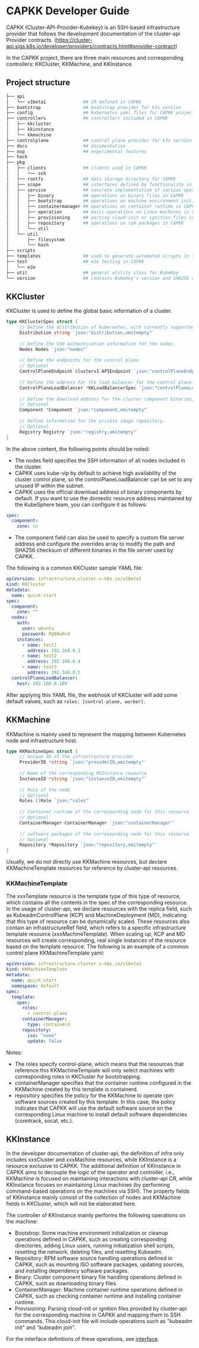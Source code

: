 # CAPKK Developer Guide

CAPKK (Cluster-API-Provider-Kubekey) is an SSH-based infrastructure provider that follows the development documentation of the cluster-api Provider contracts. (https://cluster-api.sigs.k8s.io/developer/providers/contracts.html#provider-contract)

In the CAPKK project, there are three main resources and corresponding controllers: KKCluster, KKMachine, and KKInstance.

## Project structure

```bash
├── api
│   └── v1beta1              ## CR defined in CAPKK
├── bootstrap                ## bootstrap provider for k3s version
├── config                   ## Kubernetes yaml files for CAPKK project
├── controllers              ## controllers included in CAPKK
│   ├── kkcluster
│   ├── kkinstance
│   └── kkmachine
├── controlplane             ## control-plane provider for k3s version
├── docs                     ## documentation
├── exp                      ## experimental features
├── hack
├── pkg
│   ├── clients              ## clients used in CAPKK
│   │   └── ssh
│   ├── rootfs               ## data storage directory for CAPKK
│   ├── scope                ## interfaces defined by functionality in CAPKK, mainly used to split KKCluster, KKMachine, and KKInstance attribute fields.
│   ├── service              ## concrete implementation of various operations in CAPKK
│   │   ├── binary           ## operations on binary files in CAPKK
│   │   ├── bootstrap        ## operations on machine environment initialization in CAPKK
│   │   ├── containermanager ## operations on container runtime in CAPKK
│   │   ├── operation        ## basic operations on Linux machines in CAPKK
│   │   ├── provisioning     ## parsing cloud-init or ignition files in CAPKK and mapping them to SSH commands
│   │   ├── repository       ## operations on rpm packages in CAPKK
│   │   └── util
│   └── util
│       ├── filesystem
│       └── hash
├── scripts
├── templates                ## used to generate automated scripts in sample yaml for GitHub releases
├── test                     ## e2e testing in CAPKK
│   └── e2e
├── util                     ## general utility class for KubeKey
└── version                  ## contains KubeKey's version and SHA256 of binary
````

## KKCluster
KKCluster is used to define the global basic information of a cluster.
```go
type KKClusterSpec struct {
     // Define the distribution of Kubernetes, with currently supported parameters including "kubernetes" and "k3s".
     Distribution string `json:"distribution,omitempty"`
     
     // Define the SSH authentication information for the nodes.
     Nodes Nodes `json:"nodes"`
     
     // Define the endpoints for the control plane.
     // Optional
     ControlPlaneEndpoint clusterv1.APIEndpoint `json:"controlPlaneEndpoint"`
     
     // Define the address for the load balancer for the control plane.
     ControlPlaneLoadBalancer *KKLoadBalancerSpec `json:"controlPlaneLoadBalancer,omitempty"`
     
     // Define the download address for the cluster component binaries, which is usually used to overwrite default addresses in offline deployment scenarios.
     // Optional
     Component *Component `json:"component,omitempty"`
     
     // Define information for the private image repository.
     // Optional
     Registry Registry `json:"registry,omitempty"`
}
```
In the above content, the following points should be noted:
* The nodes field specifies the SSH information of all nodes included in the cluster.
* CAPKK uses kube-vip by default to achieve high availability of the cluster control plane, so the controlPlaneLoadBalancer can be set to any unused IP within the subnet.
* CAPKK uses the official download address of binary components by default. If you want to use the domestic resource address maintained by the KubeSphere team, you can configure it as follows:
```yaml
spec:
  component:
    zone: cn
```
* The component field can also be used to specify a custom file server address and configure the overrides array to modify the path and SHA256 checksum of different binaries in the file server used by CAPKK.
  
The following is a common KKCluster sample YAML file:
```yaml
apiVersion: infrastructure.cluster.x-k8s.io/v1beta1
kind: KKCluster
metadata:
  name: quick-start
spec:
  component:
    zone: ""
  nodes:
    auth:
      user: ubuntu
      password: P@88w0rd
    instances:
      - name: test1
        address: 192.168.0.3
      - name: test2
        address: 192.168.0.4
      - name: test3
        address: 192.168.0.5
  controlPlaneLoadBalancer:
    host: 192.168.0.100
```
After applying this YAML file, the webhook of KKCluster will add some default values, such as `roles: [control-plane, worker]`.
## KKMachine
KKMachine is mainly used to represent the mapping between Kubernetes node and infrastructure host.
```go
type KKMachineSpec struct {
     // Unique ID of the infrastructure provider
     ProviderID *string `json:"providerID,omitempty"`
     
     // Name of the corresponding KKInstance resource
     InstanceID *string `json:"instanceID,omitempty"`
     
     // Role of the node
     // Optional
     Roles []Role `json:"roles"`
     
     // Container runtime of the corresponding node for this resource
     // Optional
     ContainerManager ContainerManager `json:"containerManager"`
     
     // software packages of the corresponding node for this resource
     // Optional
     Repository *Repository `json:"repository,omitempty"`
}
```
Usually, we do not directly use KKMachine resources, but declare KKMachineTemplate resources for reference by cluster-api resources.


### KKMachineTemplate
The xxxTemplate resource is the template type of this type of resource, which contains all the contents in the spec of the corresponding resource. In the usage of cluster-api, we declare resources with the replica field, such as KubeadmControlPlane (KCP) and MachineDeployment (MD), indicating that this type of resource can be dynamically scaled. These resources also contain an infrastructureRef field, which refers to a specific infrastructure template resource (xxxMachineTemplate). When scaling up, KCP and MD resources will create corresponding, real single instances of the resource based on the template resource.
The following is an example of a common control plane KKMachineTemplate yaml:
```yaml
apiVersion: infrastructure.cluster.x-k8s.io/v1beta1
kind: KKMachineTemplate
metadata:
  name: quick-start
  namespace: default
spec:
  template:
    spec:
      roles:
        - control-plane
      containerManager:
        type: containerd     
      repository:
        iso: "none"
        update: false
```
Notes:
- The roles specify control-plane, which means that the resources that reference this KKMachineTemplate will only select machines with corresponding roles in KKCluster for bootstrapping.
- containerManager specifies that the container runtime configured in the KKMachine created by this template is containerd.
- repository specifies the policy for the KKMachine to operate rpm software sources created by this template. In this case, the policy indicates that CAPKK will use the default software source on the corresponding Linux machine to install default software dependencies (conntrack, socat, etc.).
## KKInstance
In the developer documentation of cluster-api, the definition of infra only includes xxxCluster and xxxMachine resources, while KKInstance is a resource exclusive to CAPKK. The additional definition of KKInstance in CAPKK aims to decouple the logic of the operator and controller, i.e., KKMachine is focused on maintaining interactions with cluster-api CR, while KKInstance focuses on maintaining Linux machines (by performing command-based operations on the machines via SSH).
The property fields of KKInstance mainly consist of the collection of nodes and KKMachine fields in KKCluster, which will not be elaborated here.

The controller of KKInstance mainly performs the following operations on the machine:

* Bootstrop: Some machine environment initialization or cleanup operations defined in CAPKK, such as creating corresponding directories, adding Linux users, running initialization shell scripts, resetting the network, deleting files, and resetting Kubeadm.
* Repository: RPM software source handling operations defined in CAPKK, such as mounting ISO software packages, updating sources, and installing dependency software packages.
* Binary: Cluster component binary file handling operations defined in CAPKK, such as downloading binary files.
* ContainerManager: Machine container runtime operations defined in CAPKK, such as checking container runtime and installing container runtime.
* Provisioning: Parsing cloud-init or ignition files provided by cluster-api for the corresponding machine in CAPKK and mapping them to SSH commands. This cloud-init file will include operations such as "kubeadm init" and "kubeadm join".

For the interface definitions of these operations, see [interface](https://github.com/kubesphere/kubekey/blob/master/pkg/service/interface.go).
